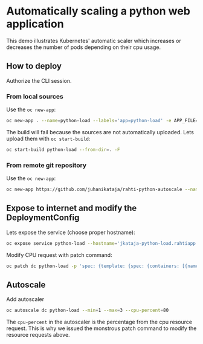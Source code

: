 # Automatically scaling a python web application

This demo illustrates Kubernetes' automatic scaler which increases or decreases
the number of pods depending on their cpu usage.

## How to deploy

Authorize the CLI session.

### From local sources

Use the `oc new-app`:
```bash
oc new-app . --name=python-load --labels='app=python-load' -e APP_FILE=src/app.py
```

The build will fail because the sources are not automatically uploaded.
Lets upload them with `oc start-build`:

```bash
oc start-build python-load --from-dir=. -F
```

### From remote git repository

Use the `oc new-app`:
```bash
oc new-app https://github.com/juhanikataja/rahti-python-autoscale --name=python-load --labels='app=python-load' -e APP_FILE=src/app.py
```


## Expose to internet and modify the DeploymentConfig

Lets expose the service (choose proper hostname):

```bash
oc expose service python-load --hostname='jkataja-python-load.rahtiapp.fi'
```

Modify CPU request with patch command:

```bash
oc patch dc python-load -p 'spec: {template: {spec: {containers: [{name: python-load, resources: {requests: {cpu: 1}}}]}}}'
```

## Autoscale

Add autoscaler

```bash
oc autoscale dc python-load --min=1 --max=3 --cpu-percent=80
```

The `cpu-percent` in the autoscaler is the percentage from the cpu resource
request. This is why we issued the monstrous patch command to modify the
resource requests above.
